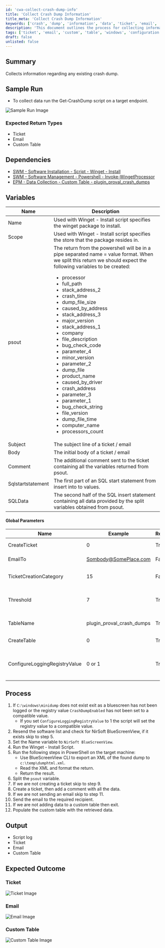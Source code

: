 ```yaml
---
id: 'cwa-collect-crash-dump-info'
title: 'Collect Crash Dump Information'
title_meta: 'Collect Crash Dump Information'
keywords: ['crash', 'dump', 'information', 'data', 'ticket', 'email', 'custom', 'table']
description: 'This document outlines the process for collecting information regarding existing crash dumps on target endpoints using a PowerShell script. It includes sample runs, expected return types, dependencies, and detailed variable descriptions necessary for successful execution.'
tags: ['ticket', 'email', 'custom', 'table', 'windows', 'configuration', 'software', 'performance']
draft: false
unlisted: false
---
```

## Summary

Collects information regarding any existing crash dump.

## Sample Run

- To collect data run the Get-CrashDump script on a target endpoint.

![Sample Run Image](5078775/docs/11956458/images/16762718)

### Expected Return Types

- Ticket
- Email
- Custom Table

## Dependencies

- [SWM - Software Installation - Script - Winget - Install](https://proval.itglue.com/DOC-5078775-11956636)
- [SWM - Software Management - Powershell - Invoke-WingetProcessor](https://proval.itglue.com/DOC-5078775-11310973)
- [EPM - Data Collection - Custom Table - plugin_proval_crash_dumps](https://proval.itglue.com/DOC-5078775-11960289)

## Variables

| Name   | Description                                                                                                       |
|--------|-------------------------------------------------------------------------------------------------------------------|
| Name   | Used with Winget - Install script specifies the winget package to install.                                      |
| Scope  | Used with Winget - Install script specifies the store that the package resides in.                              |
| psout  | The return from the powershell will be in a pipe separated name = value format. When we split this return we should expect the following variables to be created: <ul><li>processor</li><li>full_path</li><li>stack_address_2</li><li>crash_time</li><li>dump_file_size</li><li>caused_by_address</li><li>stack_address_3</li><li>major_version</li><li>stack_address_1</li><li>company</li><li>file_description</li><li>bug_check_code</li><li>parameter_4</li><li>minor_version</li><li>parameter_2</li><li>dump_file</li><li>product_name</li><li>caused_by_driver</li><li>crash_address</li><li>parameter_3</li><li>parameter_1</li><li>bug_check_string</li><li>file_version</li><li>dump_file_time</li><li>computer_name</li><li>processors_count</li></ul> |
| Subject| The subject line of a ticket / email                                                                              |
| Body   | The initial body of a ticket / email                                                                              |
| Comment| The additional comment sent to the ticket containing all the variables returned from psout.                      |
| Sqlstartstatement | The first part of an SQL start statement from insert into to values.                                        |
| SQLData| The second half of the SQL insert statement containing all data provided by the split variables obtained from psout.|

#### Global Parameters

| Name                          | Example                     | Required | Description                                                                                       |
|-------------------------------|-----------------------------|----------|---------------------------------------------------------------------------------------------------|
| CreateTicket                  | 0                           | True     | 0 = Disabled, 1 = Enabled                                                                         |
| EmailTo                       | [Sombody@SomePlace.com](mailto:Sombody@SomePlace.com) | False    | A report recipient's email address.                                                                |
| TicketCreationCategory        | 15                          | False    | The ticket creation category to apply to a ticket                                                |
| Threshold                     | 7                           | True     | The time in minutes to search back for to find an offending dumplog.                             |
| TableName                     | plugin_proval_crash_dumps  | True     | This designates a table to write to with found data.                                             |
| CreateTable                   | 0                           | True     | 0 = Disabled, 1 = Enabled                                                                         |
| ConfigureLoggingRegistryValue  | 0 or 1                    | True     | 0 = Disabled, 1 = Enabled. Enables the changing of the CrashDumpEnabled registry value to 3.   |

## Process

1. If `C:\windows\minidump` does not exist exit as a bluescreen has not been logged or the registry value `CrashDumpEnabled` has not been set to a compatible value.
   - If you set `ConfigureLoggingRegistryValue` to 1 the script will set the registry value to a compatible value.
2. Resend the software list and check for NirSoft BlueScreenView, if it exists skip to step 5.
3. Set the Name variable to `NirSoft BlueScreenView`.
4. Run the Winget - Install Script.
5. Run the following steps in PowerShell on the target machine:
   - Use BlueScreenView CLI to export an XML of the found dump to `c:\temp\dumphtml.xml`.
   - Read the XML and format the return.
   - Return the result.
6. Split the `psout` variable.
7. If we are not creating a ticket skip to step 9.
8. Create a ticket, then add a comment with all the data.
9. If we are not sending an email skip to step 11.
10. Send the email to the required recipient.
11. If we are not adding data to a custom table then exit.
12. Populate the custom table with the retrieved data.

## Output

- Script log
- Ticket
- Email
- Custom Table

## Expected Outcome

### Ticket

![Ticket Image](5078775/docs/11956458/images/16766330)

### Email

![Email Image](5078775/docs/11956458/images/16766379)

### Custom Table

![Custom Table Image](5078775/docs/11956458/images/16766448)


